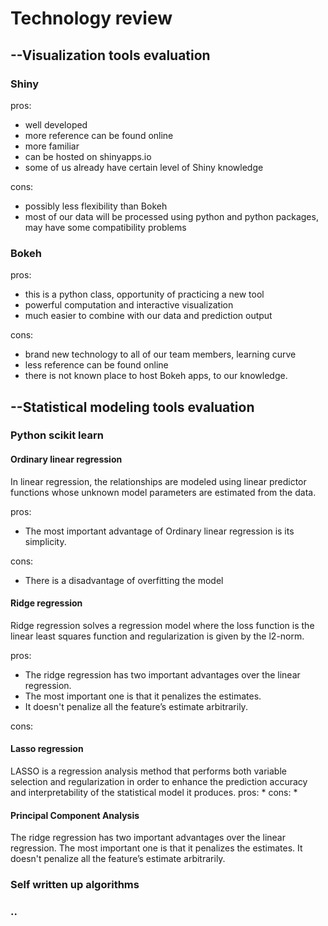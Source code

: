 # Technology review
## --Visualization tools evaluation
### Shiny

pros: 

* well developed
* more reference can be found online
* more familiar
* can be hosted on shinyapps.io
* some of us already have certain level of Shiny knowledge
      
cons: 

* possibly less flexibility than Bokeh 
* most of our data will be processed using python and python packages, 
  may have some compatibility problems

### Bokeh

pros: 

* this is a python class, opportunity of practicing a new tool
* powerful computation and interactive visualization
* much easier to combine with our data and prediction output
      
cons: 

* brand new technology to all of our team members, learning curve
* less reference can be found online
* there is not known place to host Bokeh apps, to our knowledge. 

## --Statistical modeling tools evaluation
### Python scikit learn

#### Ordinary linear regression
In linear regression, the relationships are modeled using linear predictor functions whose unknown model parameters are estimated from the data. 

pros: 
* The most important advantage of Ordinary linear regression is its simplicity. 

cons: 
* There is a disadvantage of overfitting the model

#### Ridge regression
Ridge regression solves a regression model where the loss function is the linear least squares function and regularization is given by the l2-norm. 

pros: 
* The ridge regression has two important advantages over the linear regression. 
* The most important one is that it penalizes the estimates. 
* It doesn't penalize all the feature’s estimate arbitrarily. 

cons:

#### Lasso regression
LASSO is a regression analysis method that performs both variable selection and regularization in order to enhance the prediction accuracy and interpretability of the statistical model it produces. 
pros:
*
cons:
*

#### Principal Component Analysis

The ridge regression has two important advantages over the linear regression. The most important one is that it penalizes the estimates. It doesn't penalize all the feature’s estimate arbitrarily. 
### Self written up algorithms
### ..
